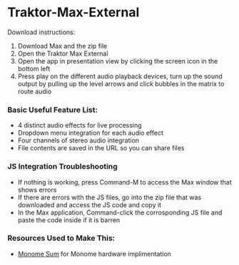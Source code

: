 # Traktor-Max-External
Download instructions:

1. Download Max and the zip file
2. Open the Traktor Max External
3. Open the app in presentation view by clicking the screen icon in the bottom left
4. Press play on the different audio playback devices, turn up the sound output by pulling up the level arrows and click bubbles in the matrix to route audio

### Basic Useful Feature List:

 * 4 distinct audio effects for live processing
 * Dropdown menu integration for each audio effect
 * Four channels of stereo audio integration
 * File contents are saved in the URL so you can share files

### JS Integration Troubleshooting

  * If nothing is working, press Command-M to access the Max window that shows errors
  * If there are errors with the JS files, go into the zip file that was downloaded and access the JS code and copy it
  * In the Max application, Command-click the corrosponding JS file and paste the code inside if it is barren


### Resources Used to Make This:

 * [Monome Sum](https://monome.org/docs/app/sum/) for Monome hardware implimentation
